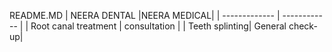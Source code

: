 README.MD
| NEERA DENTAL |NEERA MEDICAL|
| ------------- | ------------ |
| Root canal treatment | consultation |
| Teeth splinting| General check-up|
  